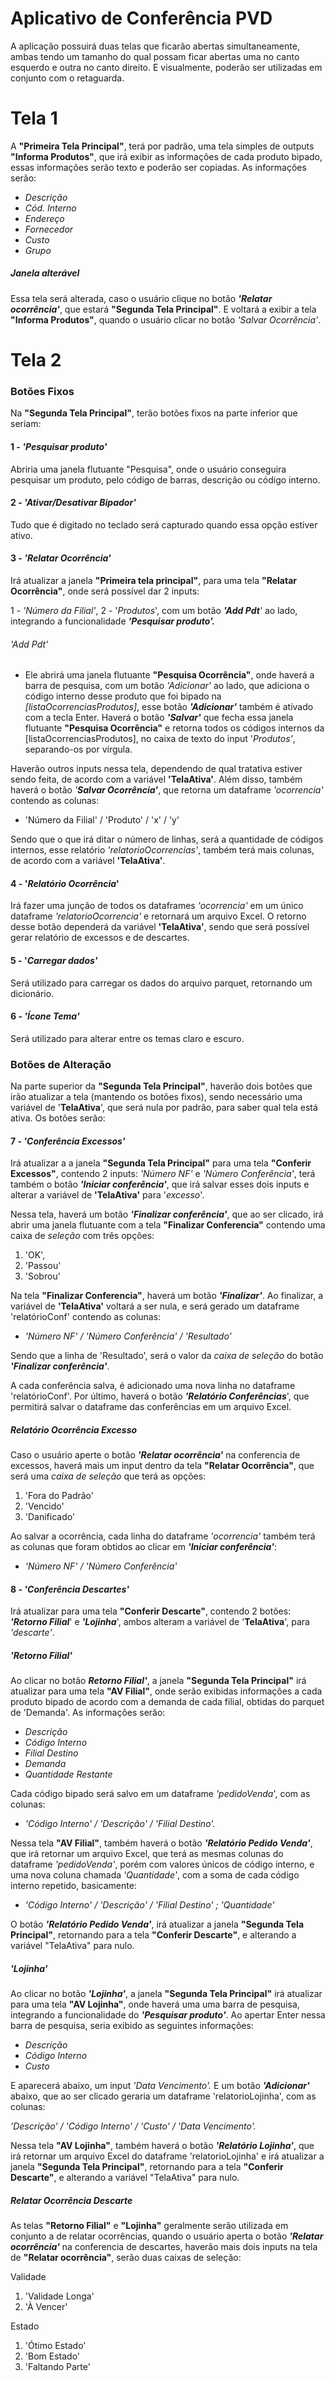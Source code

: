 # Aplicativo de Conferência PVD

A aplicação possuirá duas telas que ficarão abertas simultaneamente, ambas tendo um tamanho do qual possam ficar abertas uma no canto esquerdo e outra no canto direito. E visualmente, poderão ser utilizadas em conjunto com o retaguarda.

# Tela 1

A **"Primeira Tela Principal"**, terá por padrão, uma tela simples de outputs **"Informa Produtos"**, que irá exibir as informações de cada produto bipado, essas informações serão texto e poderão ser copiadas. As informações serão:

-  *Descrição*
-  *Cód. Interno*
-  *Endereço*
-  *Fornecedor*
-  *Custo*
-  *Grupo*

##### Janela alterável

Essa tela será alterada, caso o usuário clique no botão ***'Relatar ocorrência'***, que estará **"Segunda Tela Principal"**. E voltará a exibir a tela **"Informa Produtos"**, quando o usuário clicar no botão *'Salvar Ocorrência'*.

# Tela 2

### Botões Fixos

Na **"Segunda Tela Principal"**, terão botões fixos na parte inferior que seriam:

#### 1 - *'Pesquisar produto'* 

Abriria uma  janela flutuante "Pesquisa", onde o usuário conseguira pesquisar um produto, pelo código de barras, descrição ou código interno.

#### 2 - *'Ativar/Desativar Bipador'*

Tudo que é digitado no teclado será capturado quando essa opção estiver ativo.

#### 3 - *'Relatar Ocorrência'*

Irá atualizar a janela **"Primeira tela principal"**, para uma tela **"Relatar Ocorrência"**, onde será possível dar 2 inputs: 

1 - *'Número da Filial'*, 
2 - '*Produtos*', com um botão ***'Add Pdt**'* ao lado, integrando a funcionalidade ***'Pesquisar produto'.*** 

###### 'Add Pdt'

- Ele abrirá uma janela flutuante **"Pesquisa Ocorrência"**, onde haverá a barra de pesquisa, com um botão *'**Adicionar*'** ao lado, que adiciona o código interno desse produto que foi bipado na *[listaOcorrenciasProdutos]*, esse botão ***'Adicionar'*** também é ativado com a tecla Enter. Haverá o botão ***'Salvar'*** que fecha essa janela flutuante  **"Pesquisa Ocorrência"** e retorna todos os códigos internos da [listaOcorrenciasProdutos], no caixa de texto do input '*Produtos'*, separando-os por vírgula. 

Haverão outros inputs nessa tela, dependendo de qual tratativa estiver sendo feita, de acordo com a variável **'TelaAtiva'**. Além disso, também haverá o botão *'**Salvar Ocorrência'***, que retorna um dataframe *'ocorrencia'* contendo as colunas: 

- 'Número da Filial' / 'Produto' / 'x' / 'y'

Sendo que o que irá ditar o número de linhas, será a quantidade de códigos internos, esse relatório  *'relatorioOcorrencias'*, também terá mais colunas, de acordo com a variável **'TelaAtiva'**.

#### 4 - '*Relatório Ocorrência*'

Irá fazer uma junção de todos os dataframes *'ocorrencia'* em um único dataframe *'relatorioOcorrencia'* e retornará um arquivo Excel. O retorno desse botão dependerá da variável **'TelaAtiva'**, sendo que será possível gerar relatório de excessos e de descartes.

#### 5 - '*Carregar dados'*

Será utilizado para carregar os dados do arquivo parquet, retornando um dicionário.

#### 6 - *'Ícone Tema'*

Será utilizado para alterar entre os temas claro e escuro.

### Botões de Alteração

Na parte superior da **"Segunda Tela Principal"**, haverão dois botões que irão atualizar a tela (mantendo os botões fixos), sendo necessário uma variável de '**TelaAtiva**', que será nula por padrão, para saber qual tela está ativa. Os botões serão:

#### 7 - *'Conferência Excessos'*

Irá atualizar a a janela **"Segunda Tela Principal"** para uma tela **"Conferir Excessos"**, contendo 2 inputs: *'Número NF'* e *'Número Conferência'*, terá também o botão ***'Iniciar conferência'***, que irá salvar esses dois inputs e alterar a variável de **'TelaAtiva'** para '*excesso*'. 

Nessa tela, haverá um botão ***'Finalizar conferência'***, que ao ser clicado, irá abrir uma janela flutuante com a tela **"Finalizar Conferencia"** contendo uma caixa de *seleção* com três opções:

1.  'OK', 
2. 'Passou' 
3. 'Sobrou' 

Na tela **"Finalizar Conferencia"**, haverá um botão ***'Finalizar'***. Ao finalizar, a variável de **'TelaAtiva'** voltará a ser nula, e será gerado um dataframe 'relatórioConf' contendo as colunas:

- *'Número NF' / 'Número Conferência' / 'Resultado'*

Sendo que a linha de 'Resultado', será o valor da *caixa de seleção* do botão ***'Finalizar conferência'***. 

A cada conferência salva, é adicionado uma nova linha no dataframe 'relatórioConf'. Por último, haverá o botão ***'Relatório Conferências***', que permitirá salvar o dataframe das conferências em um arquivo Excel.

##### Relatório Ocorrência Excesso

Caso o usuário aperte o botão ***'Relatar ocorrência'***  na conferencia de excessos, haverá mais um input dentro da tela **"Relatar Ocorrência"**, que será uma *caixa de seleção* que terá as opções:

1. 'Fora do Padrão'
2. 'Vencido' 
3. 'Danificado'

Ao salvar a ocorrência, cada linha do dataframe *'ocorrencia'* também terá as colunas que foram obtidos ao clicar em ***'Iniciar conferência'***:

- *'Número NF' / 'Número Conferência'*

#### 8 - *'Conferência Descartes'* 

Irá atualizar para uma tela **"Conferir Descarte"**, contendo 2 botões: ***'Retorno Filial***' e ***'Lojinha***', ambos alteram a variável de '**TelaAtiva**', para *'descarte'*. 

##### 'Retorno Filial'

Ao clicar no botão ***Retorno Filial'***, a janela **"Segunda Tela Principal"** irá atualizar para uma tela **"AV Filial"**, onde serão exibidas informações a cada produto bipado de acordo com a demanda de cada filial, obtidas do parquet de 'Demanda'. As informações serão: 

- *Descrição*
- *Código Interno*
- *Filial Destino*
- *Demanda*
- *Quantidade Restante*

Cada código bipado será salvo em um dataframe *'pedidoVenda*', com as colunas:

 - *'Código Interno' / 'Descrição' / 'Filial Destino'.*
 
 Nessa tela **"AV Filial"**, também haverá o botão ***'Relatório Pedido Venda'***, que irá retornar um arquivo Excel, que terá as mesmas colunas do dataframe *'pedidoVenda'*, porém com valores únicos de código interno, e uma nova coluna chamada *'Quantidade'*, com a soma de cada código interno repetido, basicamente:

- *'Código Interno' / 'Descrição' / 'Filial Destino' ; 'Quantidade'*

O botão ***'Relatório Pedido Venda'***, irá atualizar a janela **"Segunda Tela Principal"**, retornando para a tela **"Conferir Descarte"**, e alterando a variável "TelaAtiva" para nulo.

##### 'Lojinha'

Ao clicar no botão ***'Lojinha'***, a janela **"Segunda Tela Principal"** irá atualizar para uma tela **"AV Lojinha"**, onde  haverá uma uma barra de pesquisa, integrando a funcionalidade do ***'Pesquisar produto'***. Ao apertar Enter nessa barra de pesquisa, seria exibido as seguintes informações:

- *Descrição*
- *Código Interno*
- *Custo*

E aparecerá abaixo, um input *'Data Vencimento'.* E um botão ***'Adicionar'*** abaixo, que ao ser clicado geraria um dataframe 'relatorioLojinha', com as colunas:

*'Descrição' / 'Código Interno' / 'Custo' / 'Data Vencimento'.*

Nessa tela **"AV Lojinha"**, também haverá o botão  ***'Relatório Lojinha'***, que irá retornar um arquivo Excel do dataframe 'relatorioLojinha' e irá atualizar a janela **"Segunda Tela Principal"**, retornando para a tela **"Conferir Descarte"**, e alterando a variável "TelaAtiva" para nulo.

##### Relatar Ocorrência Descarte

As telas **"Retorno Filial"** e **"Lojinha"** geralmente serão utilizada em conjunto a de relatar ocorrências, quando o usuário aperta o botão ***'Relatar ocorrência'*** na conferencia de descartes, haverão mais dois inputs na tela de **"Relatar ocorrência"**, serão duas caixas de seleção: 

Validade

1. 'Validade Longa' 
2. 'À Vencer'  

Estado

1. 'Ótimo Estado' 
2. 'Bom Estado' 
3. 'Faltando Parte'